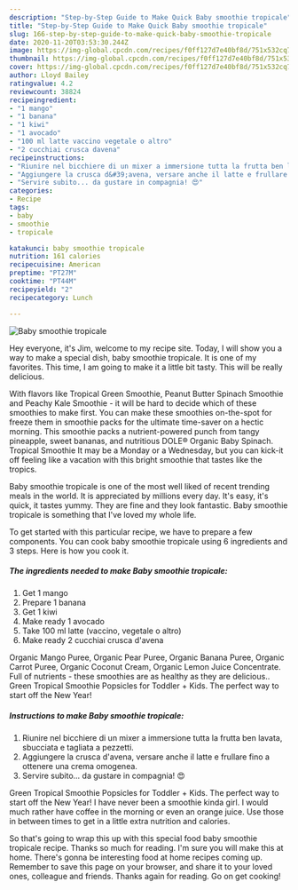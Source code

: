 ```yaml
---
description: "Step-by-Step Guide to Make Quick Baby smoothie tropicale"
title: "Step-by-Step Guide to Make Quick Baby smoothie tropicale"
slug: 166-step-by-step-guide-to-make-quick-baby-smoothie-tropicale
date: 2020-11-20T03:53:30.244Z
image: https://img-global.cpcdn.com/recipes/f0ff127d7e40bf8d/751x532cq70/baby-smoothie-tropicale-recipe-main-photo.jpg
thumbnail: https://img-global.cpcdn.com/recipes/f0ff127d7e40bf8d/751x532cq70/baby-smoothie-tropicale-recipe-main-photo.jpg
cover: https://img-global.cpcdn.com/recipes/f0ff127d7e40bf8d/751x532cq70/baby-smoothie-tropicale-recipe-main-photo.jpg
author: Lloyd Bailey
ratingvalue: 4.2
reviewcount: 38824
recipeingredient:
- "1 mango"
- "1 banana"
- "1 kiwi"
- "1 avocado"
- "100 ml latte vaccino vegetale o altro"
- "2 cucchiai crusca davena"
recipeinstructions:
- "Riunire nel bicchiere di un mixer a immersione tutta la frutta ben lavata, sbucciata e tagliata a pezzetti."
- "Aggiungere la crusca d&#39;avena, versare anche il latte e frullare fino a ottenere una crema omogenea."
- "Servire subito... da gustare in compagnia! 😍"
categories:
- Recipe
tags:
- baby
- smoothie
- tropicale

katakunci: baby smoothie tropicale 
nutrition: 161 calories
recipecuisine: American
preptime: "PT27M"
cooktime: "PT44M"
recipeyield: "2"
recipecategory: Lunch

---
```



![Baby smoothie tropicale](https://img-global.cpcdn.com/recipes/f0ff127d7e40bf8d/751x532cq70/baby-smoothie-tropicale-recipe-main-photo.jpg)

Hey everyone, it's Jim, welcome to my recipe site. Today, I will show you a way to make a special dish, baby smoothie tropicale. It is one of my favorites. This time, I am going to make it a little bit tasty. This will be really delicious.

With flavors like Tropical Green Smoothie, Peanut Butter Spinach Smoothie and Peachy Kale Smoothie - it will be hard to decide which of these smoothies to make first. You can make these smoothies on-the-spot for freeze them in smoothie packs for the ultimate time-saver on a hectic morning. This smoothie packs a nutrient-powered punch from tangy pineapple, sweet bananas, and nutritious DOLE® Organic Baby Spinach. Tropical Smoothie It may be a Monday or a Wednesday, but you can kick-it off feeling like a vacation with this bright smoothie that tastes like the tropics.

Baby smoothie tropicale is one of the most well liked of recent trending meals in the world. It is appreciated by millions every day. It's easy, it's quick, it tastes yummy. They are fine and they look fantastic. Baby smoothie tropicale is something that I've loved my whole life.


To get started with this particular recipe, we have to prepare a few components. You can cook baby smoothie tropicale using 6 ingredients and 3 steps. Here is how you cook it.

<!--inarticleads1-->

##### The ingredients needed to make Baby smoothie tropicale:

1. Get 1 mango
1. Prepare 1 banana
1. Get 1 kiwi
1. Make ready 1 avocado
1. Take 100 ml latte (vaccino, vegetale o altro)
1. Make ready 2 cucchiai crusca d&#39;avena


Organic Mango Puree, Organic Pear Puree, Organic Banana Puree, Organic Carrot Puree, Organic Coconut Cream, Organic Lemon Juice Concentrate. Full of nutrients - these smoothies are as healthy as they are delicious.. Green Tropical Smoothie Popsicles for Toddler + Kids. The perfect way to start off the New Year! 

<!--inarticleads2-->

##### Instructions to make Baby smoothie tropicale:

1. Riunire nel bicchiere di un mixer a immersione tutta la frutta ben lavata, sbucciata e tagliata a pezzetti.
1. Aggiungere la crusca d&#39;avena, versare anche il latte e frullare fino a ottenere una crema omogenea.
1. Servire subito... da gustare in compagnia! 😍


Green Tropical Smoothie Popsicles for Toddler + Kids. The perfect way to start off the New Year! I have never been a smoothie kinda girl. I would much rather have coffee in the morning or even an orange juice. Use those in between times to get in a little extra nutrition and calories. 

So that's going to wrap this up with this special food baby smoothie tropicale recipe. Thanks so much for reading. I'm sure you will make this at home. There's gonna be interesting food at home recipes coming up. Remember to save this page on your browser, and share it to your loved ones, colleague and friends. Thanks again for reading. Go on get cooking!
